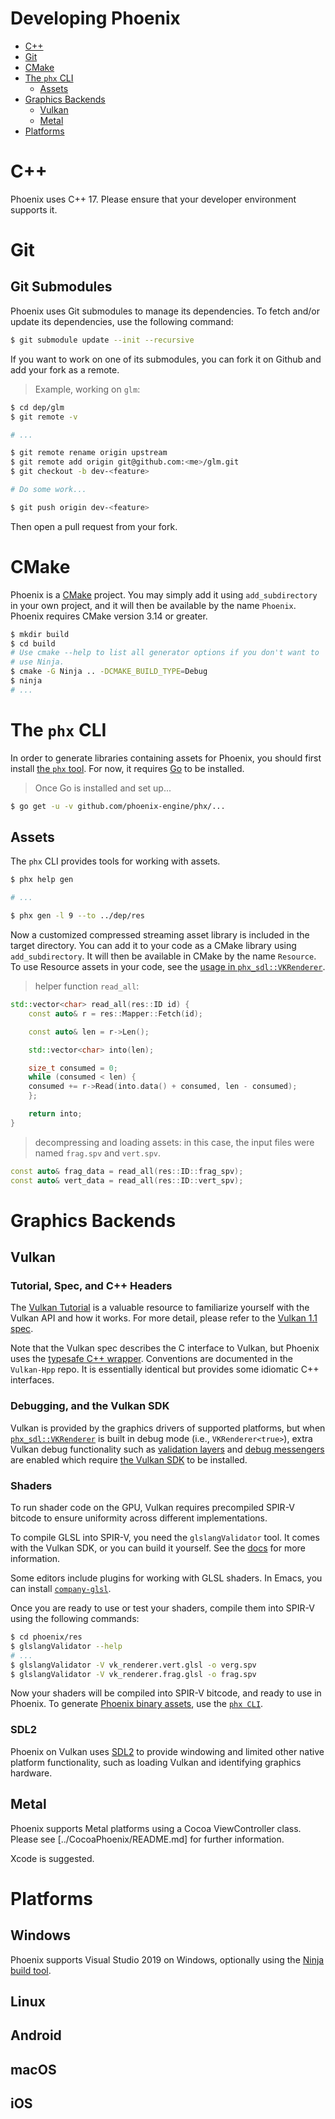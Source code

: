 # Developing Phoenix

- [C++](#c)
- [Git](#git)
- [CMake](#cmake)
- [The `phx` CLI](#the-phx-cli)
  - [Assets](#assets)
- [Graphics Backends](#graphics-backends)
  - [Vulkan](#vulkan)
  - [Metal](#metal)
- [Platforms](#platforms)

# C++

Phoenix uses C++ 17.  Please ensure that your developer environment
supports it.

# Git

## Git Submodules

Phoenix uses Git submodules to manage its dependencies.  To fetch and/or
update its dependencies, use the following command:

```sh
$ git submodule update --init --recursive
```

If you want to work on one of its submodules, you can fork it on Github
and add your fork as a remote.

> Example, working on `glm`:

```sh
$ cd dep/glm
$ git remote -v

# ...

$ git remote rename origin upstream
$ git remote add origin git@github.com:<me>/glm.git
$ git checkout -b dev-<feature>

# Do some work...

$ git push origin dev-<feature>
```

Then open a pull request from your fork.

# CMake

Phoenix is a [CMake](https://cmake.org) project.  You may simply add it
using `add_subdirectory` in your own project, and it will then be
available by the name `Phoenix`.  Phoenix requires CMake version 3.14 or
greater.

```sh
$ mkdir build
$ cd build
# Use cmake --help to list all generator options if you don't want to
# use Ninja.
$ cmake -G Ninja .. -DCMAKE_BUILD_TYPE=Debug
$ ninja
# ...
```

# The `phx` CLI

In order to generate libraries containing assets for Phoenix, you should
first install [the `phx` tool](https://github.com/phoenix-engine/phx).
For now, it requires [Go](https://golang.org) to be installed.

> Once Go is installed and set up...

```sh
$ go get -u -v github.com/phoenix-engine/phx/...
```

## Assets

The `phx` CLI provides tools for working with assets.

```sh
$ phx help gen

# ...

$ phx gen -l 9 --to ../dep/res
```

Now a customized compressed streaming asset library is included in the
target directory.  You can add it to your code as a CMake library using
`add_subdirectory`.  It will then be available in CMake by the name
`Resource`.  To use Resource assets in your code, see the
[usage in `phx_sdl::VKRenderer`](../src/sdl/vk_renderer).

> helper function `read_all`:

```cpp
std::vector<char> read_all(res::ID id) {
    const auto& r = res::Mapper::Fetch(id);

    const auto& len = r->Len();

    std::vector<char> into(len);

    size_t consumed = 0;
    while (consumed < len) {
	consumed += r->Read(into.data() + consumed, len - consumed);
    };

    return into;
}
```

> decompressing and loading assets:
> in this case, the input files were named `frag.spv` and `vert.spv`.

```cpp
const auto& frag_data = read_all(res::ID::frag_spv);
const auto& vert_data = read_all(res::ID::vert_spv);

```

# Graphics Backends

## Vulkan

### Tutorial, Spec, and C++ Headers

The [Vulkan Tutorial](https://vulkan-tutorial.com/) is a valuable
resource to familiarize yourself with the Vulkan API and how it works.
For more detail, please refer to the
[Vulkan 1.1 spec](https://www.khronos.org/registry/vulkan/specs/1.1-extensions/html/).

Note that the Vulkan spec describes the C interface to Vulkan, but
Phoenix uses the
[typesafe C++ wrapper](https://github.com/KhronosGroup/Vulkan-Hpp).
Conventions are documented in the `Vulkan-Hpp` repo.  It is essentially
identical but provides some idiomatic C++ interfaces.

### Debugging, and the Vulkan SDK

Vulkan is provided by the graphics drivers of supported platforms, but
when [`phx_sdl::VKRenderer`](../include/phx_sdl/vk_renderer.hpp) is
built in debug mode (i.e., `VKRenderer<true>`), extra Vulkan debug
functionality such as
[validation layers](https://github.com/KhronosGroup/Vulkan-ValidationLayers)
and
[debug messengers](https://www.khronos.org/registry/vulkan/specs/1.1-extensions/html/chap39.html#debugging-debug-messengers)
are enabled which require
[the Vulkan SDK](https://vulkan.lunarg.com/sdk/home) to be installed.

### Shaders

To run shader code on the GPU, Vulkan requires precompiled SPIR-V
bitcode to ensure uniformity across different implementations.

To compile GLSL into SPIR-V, you need the `glslangValidator` tool.  It
comes with the Vulkan SDK, or you can build it yourself.  See the
[docs](https://github.com/KhronosGroup/glslang#building) for more
information.

Some editors include plugins for working with GLSL shaders.  In Emacs,
you can install
[`company-glsl`](https://github.com/guidoschmidt/company-glsl).

Once you are ready to use or test your shaders, compile them into SPIR-V
using the following commands:

```sh
$ cd phoenix/res
$ glslangValidator --help
# ...
$ glslangValidator -V vk_renderer.vert.glsl -o verg.spv
$ glslangValidator -V vk_renderer.frag.glsl -o frag.spv
```

Now your shaders will be compiled into SPIR-V bitcode, and ready to
use in Phoenix.  To generate [Phoenix binary assets](#assets), use
the [`phx CLI`](#the-phx-cli).

### SDL2

Phoenix on Vulkan uses [SDL2](https://www.libsdl.org/) to provide
windowing and limited other native platform functionality, such as
loading Vulkan and identifying graphics hardware.

## Metal

Phoenix supports Metal platforms using a Cocoa ViewController class.
Please see [../CocoaPhoenix/README.md] for further information.

Xcode is suggested.

# Platforms

## Windows

Phoenix supports Visual Studio 2019 on Windows, optionally using the
[Ninja build tool](https://github.com/ninja-build/ninja).

## Linux

## Android

## macOS

## iOS
